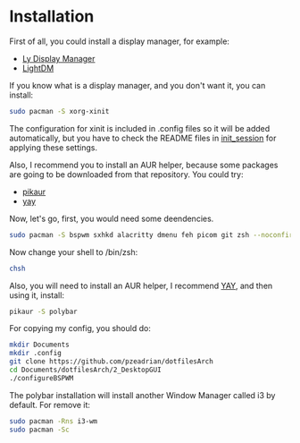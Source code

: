# Installation
First of all, you could install a display manager, for example:
- [Ly Display Manager](https://github.com/fairyglade/ly)
- [LightDM](https://github.com/canonical/lightdm)

If you know what is a display manager, and you don't want it, you can install:
```bash
sudo pacman -S xorg-xinit
```
The configuration for xinit is included in .config files so it will be added automatically, but you have to check the README files in [init_session](https://github.com/pzeadrian/dotfiles/tree/main/2_DesktopGUI/xorg-xinit) for applying these settings.

Also, I recommend you to install an AUR helper, because some packages are going to be downloaded from that repository.
You could try:
- [pikaur](https://github.com/actionless/pikaur)
- [yay](https://github.com/Jguer/yay)

Now, let's go, first, you would need some deendencies.
```bash
sudo pacman -S bspwm sxhkd alacritty dmenu feh picom git zsh --noconfirm
```

Now change your shell to /bin/zsh:
```bash
chsh
```

Also, you will need to install an AUR helper, I recommend [YAY](https://github.com/Jguer/yay), and then using it, install:
```bash
pikaur -S polybar
```

For copying my config, you should do:
```bash
mkdir Documents
mkdir .config
git clone https://github.com/pzeadrian/dotfilesArch
cd Documents/dotfilesArch/2_DesktopGUI
./configureBSPWM
```

The polybar installation will install another Window Manager called i3 by default. For remove it:
```bash
sudo pacman -Rns i3-wm
sudo pacman -Sc
```
